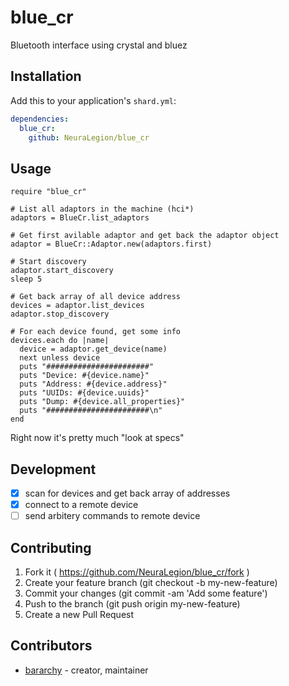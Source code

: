 # blue_cr

Bluetooth interface using crystal and bluez

## Installation

Add this to your application's `shard.yml`:

```yaml
dependencies:
  blue_cr:
    github: NeuraLegion/blue_cr
```

## Usage

```crystal
require "blue_cr"

# List all adaptors in the machine (hci*)
adaptors = BlueCr.list_adaptors

# Get first avilable adaptor and get back the adaptor object
adaptor = BlueCr::Adaptor.new(adaptors.first)

# Start discovery
adaptor.start_discovery
sleep 5

# Get back array of all device address
devices = adaptor.list_devices
adaptor.stop_discovery

# For each device found, get some info
devices.each do |name|
  device = adaptor.get_device(name)
  next unless device
  puts "#######################"
  puts "Device: #{device.name}"
  puts "Address: #{device.address}"
  puts "UUIDs: #{device.uuids}"
  puts "Dump: #{device.all_properties}"
  puts "#######################\n"
end
```

Right now it's pretty much "look at specs"

## Development

- [x] scan for devices and get back array of addresses  
- [x] connect to a remote device  
- [ ] send arbitery commands to remote device  

## Contributing

1. Fork it ( https://github.com/NeuraLegion/blue_cr/fork )
2. Create your feature branch (git checkout -b my-new-feature)
3. Commit your changes (git commit -am 'Add some feature')
4. Push to the branch (git push origin my-new-feature)
5. Create a new Pull Request

## Contributors

- [bararchy](https://github.com/bararchy) - creator, maintainer

